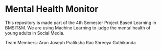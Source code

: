 # Mental Health Monitor
This repository is made part of the 4th Semester Project Based Learning in BMSIT&amp;M. We are using Machine Learning to judge the mental health of young adults in Social Media.

Team Members:
Arun Joseph
Pratiksha Rao
Shreeya Guthikonda
